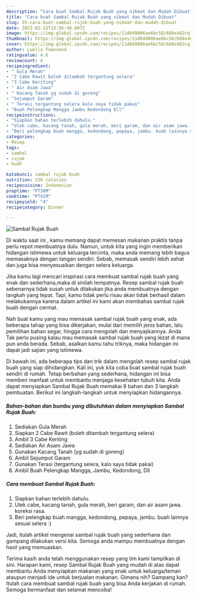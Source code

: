 ```yaml
---
description: "Cara buat Sambal Rujak Buah yang nikmat dan Mudah Dibuat"
title: "Cara buat Sambal Rujak Buah yang nikmat dan Mudah Dibuat"
slug: 35-cara-buat-sambal-rujak-buah-yang-nikmat-dan-mudah-dibuat
date: 2021-02-22T23:56:48.607Z
image: https://img-global.cpcdn.com/recipes/11d849006ae6bc58/680x482cq70/sambal-rujak-buah-foto-resep-utama.jpg
thumbnail: https://img-global.cpcdn.com/recipes/11d849006ae6bc58/680x482cq70/sambal-rujak-buah-foto-resep-utama.jpg
cover: https://img-global.cpcdn.com/recipes/11d849006ae6bc58/680x482cq70/sambal-rujak-buah-foto-resep-utama.jpg
author: Luella Townsend
ratingvalue: 4.6
reviewcount: 4
recipeingredient:
- " Gula Merah"
- "2 Cabe Rawit boleh ditambah tergantung selera"
- "3 Cabe Keriting"
- " Air Asam Jawa"
- " Kacang Tanah yg sudah di goreng"
- "Sejumput Garam"
- " Terasi tergantung selera kalo saya tidak pakai"
- "Buah Pelengkap Mangga Jambu Kedondong Dll"
recipeinstructions:
- "Siapkan bahan terlebih dahulu."
- "Ulek cabe, kacang tanah, gula merah, beri garam, dan air asam jawa. koreksi rasa."
- "Beri pelengkap buah mangga, kedondong, pepaya, jambu. buah lainnya sesuai selera :)"
categories:
- Resep
tags:
- sambal
- rujak
- buah

katakunci: sambal rujak buah 
nutrition: 236 calories
recipecuisine: Indonesian
preptime: "PT30M"
cooktime: "PT41M"
recipeyield: "4"
recipecategory: Dinner

---
```



![Sambal Rujak Buah](https://img-global.cpcdn.com/recipes/11d849006ae6bc58/680x482cq70/sambal-rujak-buah-foto-resep-utama.jpg)

Di waktu  saat ini , kamu memang dapat memesan makanan praktis tanpa perlu repot membuatnya dulu. Namun, untuk kita yang ingin memberikan hidangan istimewa untuk keluarga tercinta, maka anda memang lebih bagus memasaknya dengan tangan sendiri. Sebab, memasak sendiri lebih sehat dan juga bisa menyesuaikan dengan selera keluarga.

Jika kamu lagi mencari inspirasi cara membuat sambal rujak buah yang enak dan sederhana,maka di sinilah tempatnya. Resep sambal rujak buah  sebenarnya tidak susah untuk dilakukan jika anda membuatnya dengan langkah yang tepat. Tapi, kamu tidak perlu risau akan tidak berhasil dalam melakukannya 
karena dalam artikel ini kami akan membahas sambal rujak buah dengan cermat.  



Nah buat kamu yang mau memasak sambal rujak buah yang enak, ada beberapa tahap yang bisa dikerjakan, mulai dari memilih jenis bahan, lalu pemilihan bahan segar, hingga cara mengolah dan menyajikannya. Anda Tak perlu pusing kalau mau memasak sambal rujak buah yang lezat di mana pun anda berada. Sebab, asalkan kamu  tahu triknya, maka hidangan ini dapat jadi sajian yang istimewa.

Di bawah ini, ada beberapa tips dan trik dalam mengolah resep sambal rujak buah yang siap dihidangkan. Kali ini, yuk kita coba buat sambal rujak buah sendiri di rumah. Tetap berbahan yang sederhana, hidangan ini bisa memberi manfaat untuk membantu menjaga kesehatan tubuh kita. Anda dapat menyiapkan Sambal Rujak Buah memakai 8 bahan dan 3 langkah pembuatan. Berikut ini langkah-langkah untuk menyiapkan hidangannya.

<!--inarticleads1-->

##### Bahan-bahan dan bumbu yang dibutuhkan dalam menyiapkan Sambal Rujak Buah:

1. Sediakan  Gula Merah
1. Siapkan 2 Cabe Rawit (boleh ditambah tergantung selera)
1. Ambil 3 Cabe Keriting
1. Sediakan  Air Asam Jawa
1. Gunakan  Kacang Tanah (yg sudah di goreng)
1. Ambil Sejumput Garam
1. Gunakan  Terasi (tergantung selera, kalo saya tidak pakai)
1. Ambil Buah Pelengkap Mangga, Jambu, Kedondong, Dll




<!--inarticleads2-->

##### Cara membuat Sambal Rujak Buah:

1. Siapkan bahan terlebih dahulu.
1. Ulek cabe, kacang tanah, gula merah, beri garam, dan air asam jawa. koreksi rasa.
1. Beri pelengkap buah mangga, kedondong, pepaya, jambu. buah lainnya sesuai selera :)




Jadi, itulah artikel mengenai  sambal rujak buah  yang sederhana dan gampang dilakukan versi kita. Semoga anda mampu membuatnya dengan hasil yang memuaskan. 

Terima kasih anda telah menggunakan resep yang tim kami tampilkan di sini. Harapan kami, resep  Sambal Rujak Buah yang mudah di atas dapat membantu Anda menyiapkan makanan yang enak untuk keluarga/teman ataupun menjadi ide untuk berjualan makanan. Gimana nih? Gampang kan? Itulah cara membuat sambal rujak buah yang bisa Anda kerjakan di rumah. Semoga bermanfaat dan selamat mencoba!

